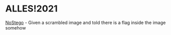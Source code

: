 # ALLES!2021

[NoStego](NoStego/index) - Given a scrambled image and told there is a flag inside the image somehow